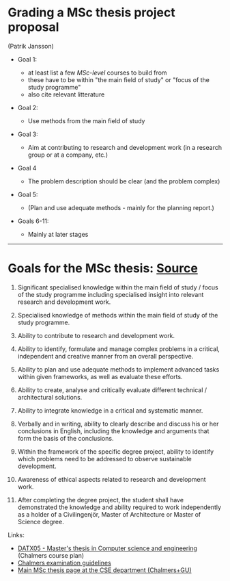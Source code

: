 # Grading a MSc thesis project proposal
(Patrik Jansson)

* Goal 1:
    * at least list a few _MSc-level_ courses to build from
    * these have to be within "the main field of study" or "focus of the study programme"
    * also cite relevant litterature

* Goal 2:
    * Use methods from the main field of study

* Goal 3:
    * Aim at contributing to research and development work (in a research group or at a company, etc.)

* Goal 4
    * The problem description should be clear (and the problem complex)

* Goal 5:
    * (Plan and use adequate methods - mainly for the planning report.)

* Goals 6-11:
    * Mainly at later stages

----------------
# Goals for the MSc thesis: [Source](https://student.portal.chalmers.se/en/chalmersstudies/masters-thesis/Documents/Guidelines%20examination%20degree%20prj.%20English_version.pdf)

1. Significant specialised knowledge within the main field of study / focus of the study programme including specialised insight into relevant research and development work.

2. Specialised knowledge of methods within the main field of study of the study programme.

3. Ability to contribute to research and development work.

4. Ability to identify, formulate and manage complex problems in a critical, independent and creative manner from an overall perspective.

5. Ability to plan and use adequate methods to implement advanced tasks within given frameworks, as well as evaluate these efforts.

6. Ability to create, analyse and critically evaluate different technical / architectural solutions.

7. Ability to integrate knowledge in a critical and systematic manner.

8. Verbally and in writing, ability to clearly describe and discuss his or her conclusions in English, including the knowledge and arguments that form the basis of the conclusions.

9. Within the framework of the specific degree project, ability to identify which problems need to be addressed to observe sustainable development.

10. Awareness of ethical aspects related to research and development work.

11. After completing the degree project, the student shall have demonstrated the knowledge and ability required to work independently as a holder of a Civilingenjör, Master of Architecture or Master of Science degree.

Links:
* [DATX05 - Master's thesis in Computer science and engineering](https://www.student.chalmers.se/sp/course?course_id=23772) (Chalmers course plan)
* [Chalmers examination guidelines](https://student.portal.chalmers.se/en/chalmersstudies/masters-thesis/Documents/Guidelines%20examination%20degree%20prj.%20English_version.pdf)
* [Main MSc thesis page at the CSE department (Chalmers+GU)](https://masterthesis.cms.chalmers.se/)
